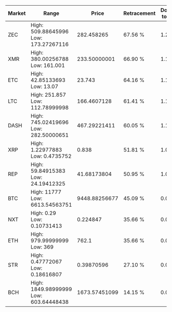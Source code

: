 | Market | Range | Price| Retracement | Doubles to 50% |
| --- | --- | --- | --- | --- |
| ZEC | High: 509.88645996<br />Low: 173.27267116 | 282.458265 | 67.56 % | 1.21 |
| XMR | High: 380.00256788<br />Low: 161.001 | 233.50000001 | 66.90 % | 1.16 |
| ETC | High: 42.85133693<br />Low: 13.07 | 23.743 | 64.16 % | 1.18 |
| LTC | High: 251.857<br />Low: 112.78999998 | 166.4607128 | 61.41 % | 1.10 |
| DASH | High: 745.02419696<br />Low: 282.50000651 | 467.29221411 | 60.05 % | 1.10 |
| XRP | High: 1.22977883<br />Low: 0.4735752 | 0.838 | 51.81 % | 1.02 |
| REP | High: 59.84915383<br />Low: 24.19412325 | 41.68173804 | 50.95 % | 1.01 |
| BTC | High: 11777<br />Low: 6613.54563751 | 9448.88256677 | 45.09 % | 0.00 |
| NXT | High: 0.29<br />Low: 0.10731413 | 0.224847 | 35.66 % | 0.00 |
| ETH | High: 979.99999999<br />Low: 369 | 762.1 | 35.66 % | 0.00 |
| STR | High: 0.47772067<br />Low: 0.18616807 | 0.39870596 | 27.10 % | 0.00 |
| BCH | High: 1849.98999999<br />Low: 603.64448438 | 1673.57451099 | 14.15 % | 0.00 |
